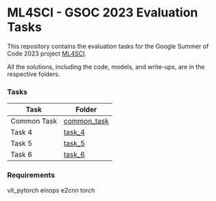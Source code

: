 # ML4SCI - GSOC 2023 Evaluation Tasks

This repository contains the evaluation tasks for the Google Summer of Code 2023 project [ML4SCI](https://ml4sci.org/).

All the solutions, including the code, models, and write-ups, are in the respective folders.

### Tasks
| Task | Folder |
| --- | --- |
| Common Task | [common_task](Common%20Task/) |
| Task 4 | [task_4](Task%204/) |
| Task 5 | [task_5](Task%205/) |
| Task 6 | [task_6](Task%206/) |


### Requirements
vit_pytorch
einops
e2cnn
torch
